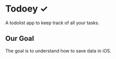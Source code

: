 # Todoey ✓

A todolist app to keep track of all your tasks.

## Our Goal

The goal is to understand how to save data in iOS.